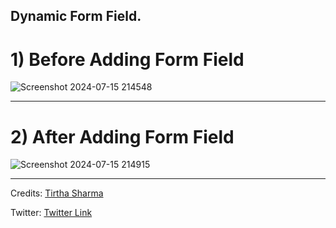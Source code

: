 Dynamic Form Field.
---

<h1> 1) Before Adding Form Field </h1>

![Screenshot 2024-07-15 214548](https://github.com/user-attachments/assets/137c4631-cc88-4c44-a66e-5141b0635288)

<hr>

<h1> 2) After Adding Form Field </h1>

![Screenshot 2024-07-15 214915](https://github.com/user-attachments/assets/b37cb1c6-7b89-46f4-bcae-3b405722b9c5)

<hr>

Credits: [Tirtha Sharma](https://github.com/genze121 "Tirtha Sharma")

Twitter: [Twitter Link](https://x.com/tirthagenze121 "Tirtha Sharma")


